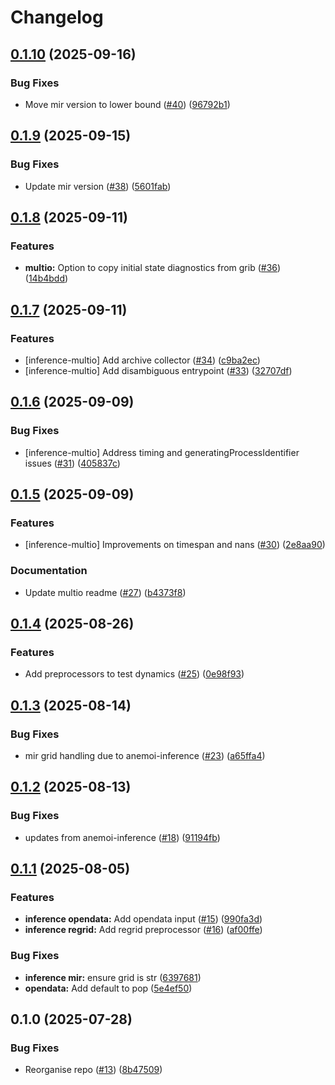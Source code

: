 # Changelog

## [0.1.10](https://github.com/ecmwf/anemoi-plugins-ecmwf/compare/inference-0.1.9...inference-0.1.10) (2025-09-16)


### Bug Fixes

* Move mir version to lower bound ([#40](https://github.com/ecmwf/anemoi-plugins-ecmwf/issues/40)) ([96792b1](https://github.com/ecmwf/anemoi-plugins-ecmwf/commit/96792b10903a950e756995404b4f525ef40fed8f))

## [0.1.9](https://github.com/ecmwf/anemoi-plugins-ecmwf/compare/inference-0.1.8...inference-0.1.9) (2025-09-15)


### Bug Fixes

* Update mir version ([#38](https://github.com/ecmwf/anemoi-plugins-ecmwf/issues/38)) ([5601fab](https://github.com/ecmwf/anemoi-plugins-ecmwf/commit/5601fab1e7e5eaff171017186059446ff934eb76))

## [0.1.8](https://github.com/ecmwf/anemoi-plugins-ecmwf/compare/inference-0.1.7...inference-0.1.8) (2025-09-11)


### Features

* **multio:** Option to copy initial state diagnostics from grib ([#36](https://github.com/ecmwf/anemoi-plugins-ecmwf/issues/36)) ([14b4bdd](https://github.com/ecmwf/anemoi-plugins-ecmwf/commit/14b4bdd6b3f69a33b1c5a71a043c76d982140ac9))

## [0.1.7](https://github.com/ecmwf/anemoi-plugins-ecmwf/compare/inference-0.1.6...inference-0.1.7) (2025-09-11)


### Features

* [inference-multio] Add archive collector ([#34](https://github.com/ecmwf/anemoi-plugins-ecmwf/issues/34)) ([c9ba2ec](https://github.com/ecmwf/anemoi-plugins-ecmwf/commit/c9ba2ecfc9c541fa4166a3c1bcce08aa0ef4efc1))
* [inference-multio] Add disambiguous entrypoint ([#33](https://github.com/ecmwf/anemoi-plugins-ecmwf/issues/33)) ([32707df](https://github.com/ecmwf/anemoi-plugins-ecmwf/commit/32707df09126b8edf2a00a65f0acefc231e87d58))

## [0.1.6](https://github.com/ecmwf/anemoi-plugins-ecmwf/compare/inference-0.1.5...inference-0.1.6) (2025-09-09)


### Bug Fixes

* [inference-multio] Address timing and generatingProcessIdentifier issues ([#31](https://github.com/ecmwf/anemoi-plugins-ecmwf/issues/31)) ([405837c](https://github.com/ecmwf/anemoi-plugins-ecmwf/commit/405837c889e5d50baf4fb063362a85ca6eaa9240))

## [0.1.5](https://github.com/ecmwf/anemoi-plugins-ecmwf/compare/inference-0.1.4...inference-0.1.5) (2025-09-09)


### Features

* [inference-multio] Improvements on timespan and nans ([#30](https://github.com/ecmwf/anemoi-plugins-ecmwf/issues/30)) ([2e8aa90](https://github.com/ecmwf/anemoi-plugins-ecmwf/commit/2e8aa90bc9ef7362da739cd9283b02d41a08bbfd))


### Documentation

* Update multio readme ([#27](https://github.com/ecmwf/anemoi-plugins-ecmwf/issues/27)) ([b4373f8](https://github.com/ecmwf/anemoi-plugins-ecmwf/commit/b4373f834d88356555531eb257c4087726631e94))

## [0.1.4](https://github.com/ecmwf/anemoi-plugins-ecmwf/compare/inference-0.1.3...inference-0.1.4) (2025-08-26)


### Features

* Add preprocessors to test dynamics  ([#25](https://github.com/ecmwf/anemoi-plugins-ecmwf/issues/25)) ([0e98f93](https://github.com/ecmwf/anemoi-plugins-ecmwf/commit/0e98f939b3d1c5a8b94d2082ef529062113c1e9f))

## [0.1.3](https://github.com/ecmwf/anemoi-plugins-ecmwf/compare/inference-0.1.2...inference-0.1.3) (2025-08-14)


### Bug Fixes

* mir grid handling due to anemoi-inference ([#23](https://github.com/ecmwf/anemoi-plugins-ecmwf/issues/23)) ([a65ffa4](https://github.com/ecmwf/anemoi-plugins-ecmwf/commit/a65ffa49b6f4785bf46b6ae763ac369878e3ec1b))

## [0.1.2](https://github.com/ecmwf/anemoi-plugins-ecmwf/compare/inference-0.1.1...inference-0.1.2) (2025-08-13)


### Bug Fixes

* updates from anemoi-inference ([#18](https://github.com/ecmwf/anemoi-plugins-ecmwf/issues/18)) ([91194fb](https://github.com/ecmwf/anemoi-plugins-ecmwf/commit/91194fbb30ea9279d255e1f17cfab7b4e31533c7))

## [0.1.1](https://github.com/ecmwf/anemoi-plugins-ecmwf/compare/inference-0.1.0...inference-0.1.1) (2025-08-05)


### Features

* **inference opendata:** Add opendata input ([#15](https://github.com/ecmwf/anemoi-plugins-ecmwf/issues/15)) ([990fa3d](https://github.com/ecmwf/anemoi-plugins-ecmwf/commit/990fa3ddd60b058005f6cb33c2d53eea289c632d))
* **inference regrid:** Add regrid preprocessor ([#16](https://github.com/ecmwf/anemoi-plugins-ecmwf/issues/16)) ([af00ffe](https://github.com/ecmwf/anemoi-plugins-ecmwf/commit/af00ffe5d57f3e5b8b65bbcba7791fa00070d1ba))


### Bug Fixes

* **inference mir:** ensure grid is str ([6397681](https://github.com/ecmwf/anemoi-plugins-ecmwf/commit/63976811396341e83b0c421c03fd572f78d28b53))
* **opendata:** Add default to pop ([5e4ef50](https://github.com/ecmwf/anemoi-plugins-ecmwf/commit/5e4ef504c11bfb04e820a5cf46d62add965772ba))

## 0.1.0 (2025-07-28)


### Bug Fixes

* Reorganise repo ([#13](https://github.com/ecmwf/anemoi-plugins-ecmwf/issues/13)) ([8b47509](https://github.com/ecmwf/anemoi-plugins-ecmwf/commit/8b47509110db13f106f11397cbb2f89d80e82952))
